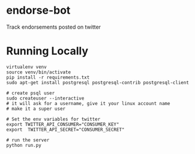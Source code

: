# endorse-bot
Track endorsements posted on twitter

# Running Locally
```shell
virtualenv venv
source venv/bin/activate
pip install -r requirements.txt
sudo apt-get install postgresql postgresql-contrib postgresql-client

# create psql user
sudo createuser --interactive
# it will ask for a username, give it your linux account name
# make it a super user

# Set the env variables for twitter
export TWITTER_API_CONSUMER="CONSUMER_KEY"
export  TWITTER_API_SECRET="CONSUMER_SECRET"

# run the server
python run.py
```


